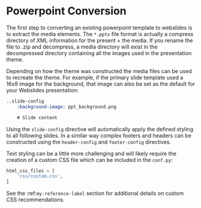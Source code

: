 # Powerpoint Conversion

The first step to converting an existing powerpoint template to
webslides is to extract the media elements.  The `*.pptx` file
format is actually a compress directory of XML information for
the present + the media.  If you rename the file to .zip and
decompress, a media directory will exist in the decompressed
directory containing all the images used in the presentation
theme.

Depending on how the theme was constructed the media files can
be used to recreate the theme.  For example, if the primary
slide template used a 16x9 image for the background, that
image can also be set as the default for your Webslides
presentation:

```rst
..slide-config
    :background-image: ppt_background.png

    # Slide content
```

Using the `slide-config` directive will automatically apply the
defined styling to all following slides.  In a similar way
complex footers and headers can be constructed using the
`header-config` and `footer-config` directives.

Text styling can be a little more challenging and will likely
require the creation of a custom CSS file which can be included
in the `conf.py`:

```python
html_css_files = [
    'css/custom.css',
]
```

See the :ref:`my-reference-label` section for additional details
on custom CSS recommendations.